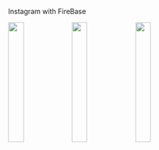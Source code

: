 Instagram with FireBase

<img src= "https://user-images.githubusercontent.com/76995695/144719685-b2105aca-fc54-4141-89b2-487153bc2ffe.png" width=25% height=25%> <img src= "https://user-images.githubusercontent.com/76995695/144719699-55859707-9354-47f9-8f66-530f5317bd15.mov" width=25% height=25%> <img src= "https://user-images.githubusercontent.com/76995695/144719702-eaa73a34-c4d2-4b81-8b3c-e4e31acf2fe2.mov" width=25% height=25%>

